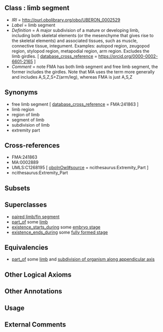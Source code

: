
## Class : limb segment

 * *IRI* = http://purl.obolibrary.org/obo/UBERON_0002529
 * *Label* = limb segment
 * *Definition* = A major subdivision of a mature or developing limb, including both skeletal elements (or the mesenchyme that gives rise to the skeletal elements) and associated tissues, such as muscle, connective tissue, integument. Examples: autopod region, zeugopod region, stylopod region, metapodial region, arm region. Excludes the limb girdles. [ [database_cross_reference](../../ef/oboInOwl#hasDbXref.md) = https://orcid.org/0000-0002-6601-2165 ]
 * *Comment* = note FMA has both limb segment and free limb segment, the former includes the girdles. Note that MA uses the term more generally and includes A,S,Z,S+Z(arm/leg), whereas FMA is just A,S,Z

## Synonyms

 * free limb segment [ [database_cross_reference](../../ef/oboInOwl#hasDbXref.md) = FMA:241863 ]
 * limb region
 * region of limb
 * segment of limb
 * subdivision of limb
 * extremity part

## Cross-references

 * FMA:241863
 * MA:0002889
 * UMLS:C1268195 [ [oboInOwl#source](../../ce/oboInOwl#source.md) = ncithesaurus:Extremity_Part ]
 * ncithesaurus:Extremity_Part

## Subsets


## Superclasses

 * [paired limb/fin segment](../../UBERON/38/UBERON_0010538.md)
 * [part_of](../../BFO/50/BFO_0000050.md) some [limb](../../UBERON/01/UBERON_0002101.md)
 * [existence_starts_during](../../BFO/68/BFO_0000068.md) some [embryo stage](../../UBERON/68/UBERON_0000068.md)
 * [existence_ends_during](../../BFO/69/BFO_0000069.md) some [fully formed stage](../../UBERON/66/UBERON_0000066.md)

## Equivalencies

 * [part_of](../../BFO/50/BFO_0000050.md) some [limb](../../UBERON/01/UBERON_0002101.md) and [subdivision of organism along appendicular axis](../../UBERON/58/UBERON_0010758.md)

## Other Logical Axioms


## Other Annotations


## Usage


## External Comments

